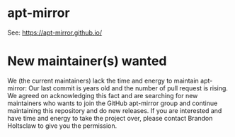 apt-mirror
==========

See: https://apt-mirror.github.io/

New maintainer(s) wanted
========================

We (the current maintainers) lack the time and energy to maintain apt-mirror:
Our last commit is years old and the number of pull request is rising. We
agreed on acknowledging this fact and are searching for new maintainers who
wants to join the GitHub apt-mirror group and continue maintaining this
repository and do new releases. If you are interested and have time and energy
to take the project over, please contact Brandon Holtsclaw to give you the
permission.
